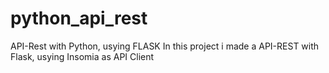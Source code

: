 # python_api_rest
API-Rest with Python, usying FLASK
In this project i made a API-REST with Flask, usying Insomia as API Client

